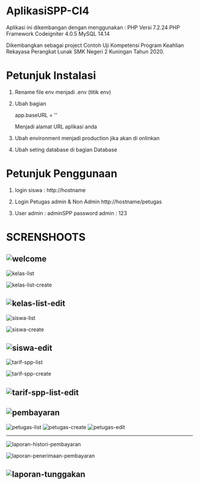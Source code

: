 # AplikasiSPP-CI4

Aplikasi ini dikembangan dengan menggunakan :
PHP Versi 7.2.24
PHP Framework Codeigniter 4.0.5
MySQL 14.14

Dikembangkan sebagai project Contoh Uji Kompetensi Program Keahlian Rekayasa Perangkat Lunak SMK Negeri 2 Kuningan Tahun 2020.

Petunjuk Instalasi
==================
1.  Rename file env menjadi .env (titik env)
2.  Ubah bagian 

    app.baseURL = ''

    Menjadi alamat URL aplikasi anda
3.  Ubah environment menjadi production jika akan di onlinkan
4.  Ubah seting database di bagian Database

Petunjuk Penggunaan 
====================
1.  login siswa :
    http://hostname

2.  Login Petugas admin & Non Admin
    http://hostname/petugas

3.  User admin      : adminSPP
    password admin  : 123

SCRENSHOOTS 
===================================

![welcome](https://github.com/user-attachments/assets/e2f4b48b-37a6-42f6-b958-519f5fe6811f)
----------------------------------------------------------------------------------------------------------
![kelas-list](https://github.com/user-attachments/assets/c383e585-9b04-4a6b-afaa-4c4a9c13f44c)

![kelas-list-create](https://github.com/user-attachments/assets/bd89b8c6-87ab-4dd9-be97-e94551c4bca2)

![kelas-list-edit](https://github.com/user-attachments/assets/31185a32-7fa9-4f7f-a7de-0b33c93c0348)
----------------------------------------------------------------------------------------------------------
![siswa-list](https://github.com/user-attachments/assets/2a61eecc-6285-4770-9b1d-1eef23c7635b)

![siswa-create](https://github.com/user-attachments/assets/f629529c-d9b4-4e18-ad61-bfedd4d99477)

![siswa-edit](https://github.com/user-attachments/assets/bf09b80b-bef4-4f33-bb1b-79e5cdf78054)
----------------------------------------------------------------------------------------------------------
![tarif-spp-list](https://github.com/user-attachments/assets/7e02b826-a68e-4444-a45f-fb9c0d46f8dd)

![tarif-spp-create](https://github.com/user-attachments/assets/f521bb99-9ee1-4d00-8baa-af2f6077b984)

![tarif-spp-list-edit](https://github.com/user-attachments/assets/7b5e225a-90e3-4562-958d-83503911c899)
----------------------------------------------------------------------------------------------------------
![pembayaran](https://github.com/user-attachments/assets/414205ea-b119-4447-8c15-fc0f7ae631ef)
----------------------------------------------------------------------------------------------------------
![petugas-list](https://github.com/user-attachments/assets/3e68c587-690f-4648-aa8f-ce63410224d8)
![petugas-create](https://github.com/user-attachments/assets/cc321a2b-2b8b-4bc9-8f4f-09a62f9bd9ce)
![petugas-edit](https://github.com/user-attachments/assets/a537c805-5602-4083-8f2b-a94388eb2224)

----------------------------------------------------------------------------------------------------------
![laporan-histori-pembayaran](https://github.com/user-attachments/assets/a8f41cef-ce06-4c41-a35c-763ef15be1f8)

![laporan-penerimaan-pembayaran](https://github.com/user-attachments/assets/f398810d-b342-420a-8dde-602af21c3513)

![laporan-tunggakan](https://github.com/user-attachments/assets/0ed1fd19-2ff4-44ca-9733-eceacdd94f9c)
----------------------------------------------------------------------------------------------------------








